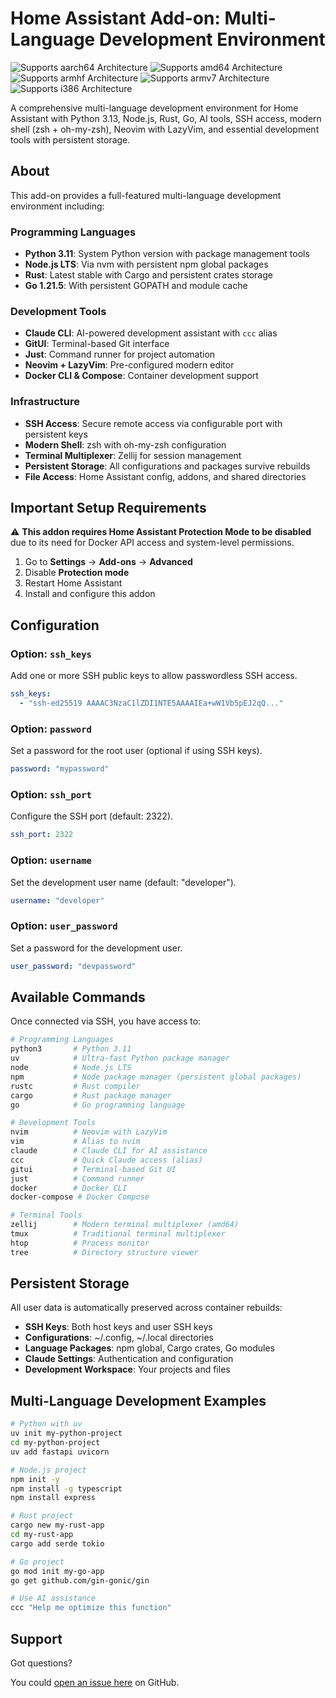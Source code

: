 # Home Assistant Add-on: Multi-Language Development Environment

![Supports aarch64 Architecture][aarch64-shield]
![Supports amd64 Architecture][amd64-shield]
![Supports armhf Architecture][armhf-shield]
![Supports armv7 Architecture][armv7-shield]
![Supports i386 Architecture][i386-shield]

A comprehensive multi-language development environment for Home Assistant with Python 3.13, Node.js, Rust, Go, AI tools, SSH access, modern shell (zsh + oh-my-zsh), Neovim with LazyVim, and essential development tools with persistent storage.

## About

This add-on provides a full-featured multi-language development environment including:

### Programming Languages
- **Python 3.11**: System Python version with package management tools
- **Node.js LTS**: Via nvm with persistent npm global packages
- **Rust**: Latest stable with Cargo and persistent crates storage
- **Go 1.21.5**: With persistent GOPATH and module cache

### Development Tools
- **Claude CLI**: AI-powered development assistant with `ccc` alias
- **GitUI**: Terminal-based Git interface
- **Just**: Command runner for project automation
- **Neovim + LazyVim**: Pre-configured modern editor
- **Docker CLI & Compose**: Container development support

### Infrastructure
- **SSH Access**: Secure remote access via configurable port with persistent keys
- **Modern Shell**: zsh with oh-my-zsh configuration
- **Terminal Multiplexer**: Zellij for session management
- **Persistent Storage**: All configurations and packages survive rebuilds
- **File Access**: Home Assistant config, addons, and shared directories

## Important Setup Requirements

⚠️ **This addon requires Home Assistant Protection Mode to be disabled** due to its need for Docker API access and system-level permissions.

1. Go to **Settings** → **Add-ons** → **Advanced**
2. Disable **Protection mode**
3. Restart Home Assistant
4. Install and configure this addon

## Configuration

### Option: `ssh_keys`

Add one or more SSH public keys to allow passwordless SSH access.

```yaml
ssh_keys:
  - "ssh-ed25519 AAAAC3NzaC1lZDI1NTE5AAAAIEa+wW1Vb5pEJ2qQ..."
```

### Option: `password`

Set a password for the root user (optional if using SSH keys).

```yaml
password: "mypassword"
```

### Option: `ssh_port`

Configure the SSH port (default: 2322).

```yaml
ssh_port: 2322
```

### Option: `username`

Set the development user name (default: "developer").

```yaml
username: "developer"
```

### Option: `user_password`

Set a password for the development user.

```yaml
user_password: "devpassword"
```

## Available Commands

Once connected via SSH, you have access to:

```bash
# Programming Languages
python3       # Python 3.11
uv            # Ultra-fast Python package manager
node          # Node.js LTS
npm           # Node package manager (persistent global packages)
rustc         # Rust compiler
cargo         # Rust package manager
go            # Go programming language

# Development Tools
nvim          # Neovim with LazyVim
vim           # Alias to nvim
claude        # Claude CLI for AI assistance
ccc           # Quick Claude access (alias)
gitui         # Terminal-based Git UI
just          # Command runner
docker        # Docker CLI
docker-compose # Docker Compose

# Terminal Tools
zellij        # Modern terminal multiplexer (amd64)
tmux          # Traditional terminal multiplexer
htop          # Process monitor
tree          # Directory structure viewer
```

## Persistent Storage

All user data is automatically preserved across container rebuilds:

- **SSH Keys**: Both host keys and user SSH keys
- **Configurations**: ~/.config, ~/.local directories
- **Language Packages**: npm global, Cargo crates, Go modules
- **Claude Settings**: Authentication and configuration
- **Development Workspace**: Your projects and files

## Multi-Language Development Examples

```bash
# Python with uv
uv init my-python-project
cd my-python-project
uv add fastapi uvicorn

# Node.js project
npm init -y
npm install -g typescript
npm install express

# Rust project
cargo new my-rust-app
cd my-rust-app
cargo add serde tokio

# Go project
go mod init my-go-app
go get github.com/gin-gonic/gin

# Use AI assistance
ccc "Help me optimize this function"
```

## Support

Got questions?

You could [open an issue here][issue] on GitHub.

[aarch64-shield]: https://img.shields.io/badge/aarch64-yes-green.svg
[amd64-shield]: https://img.shields.io/badge/amd64-yes-green.svg
[armhf-shield]: https://img.shields.io/badge/armhf-yes-green.svg
[armv7-shield]: https://img.shields.io/badge/armv7-yes-green.svg
[i386-shield]: https://img.shields.io/badge/i386-yes-green.svg
[issue]: https://github.com/yourusername/hass-python-dev-addon/issues

